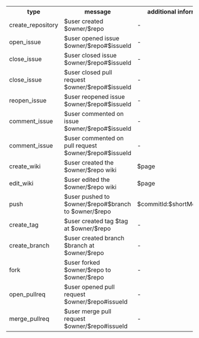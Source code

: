 <table>
<tr><th>type</th><th>message</th><th>additional information</th></tr>
<tr><td>create_repository</td><td>$user created $owner/$repo</td><td>-</td></tr>
<tr><td>open_issue</td><td>$user opened issue $owner/$repo#$issueId</td><td>-</td></tr>
<tr><td>close_issue</td><td>$user closed issue $owner/$repo#$issueId</td><td>-</td></tr>
<tr><td>close_issue</td><td>$user closed pull request $owner/$repo#$issueId</td><td>-</td></tr>
<tr><td>reopen_issue</td><td>$user reopened issue $owner/$repo#$issueId</td><td>-</td></tr>
<tr><td>comment_issue</td><td>$user commented on issue $owner/$repo#$issueId</td><td>-</td></tr>
<tr><td>comment_issue</td><td>$user commented on pull request $owner/$repo#$issueId</td><td>-</td></tr>
<tr><td>create_wiki</td><td>$user created the $owner/$repo wiki</td><td>$page</td></tr>
<tr><td>edit_wiki</td><td>$user edited the $owner/$repo wiki</td><td>$page</td></tr>
<tr><td>push</td><td>$user pushed to $owner/$repo#$branch to $owner/$repo</td><td>$commitId:$shortMessage\n*</td></tr>
<tr><td>create_tag</td><td>$user created tag $tag at $owner/$repo</td><td>-</td></tr>
<tr><td>create_branch</td><td>$user created branch $branch at $owner/$repo</td><td>-</td></tr>
<tr><td>fork</td><td>$user forked $owner/$repo to $owner/$repo</td><td>-</td></tr>
<tr><td>open_pullreq</td><td>$user opened pull request $owner/$repo#issueId</td><td>-</td></tr>
<tr><td>merge_pullreq</td><td>$user merge pull request $owner/$repo#issueId</td><td>-</td></tr>
</table>